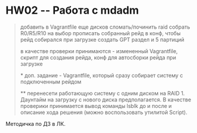 # HW02 -- Работа с mdadm

> добавить в Vagrantfile еще дисков
> сломать/починить raid
> собрать R0/R5/R10 на выбор
> прописать собранный рейд в конф, чтобы рейд собирался при загрузке
> создать GPT раздел и 5 партиций
> 
> в качестве проверки принимаются - измененный Vagrantfile, скрипт для создания рейда, конф для автосборки рейда при загрузке
>
> \* доп. задание - Vagrantfile, который сразу собирает систему с подключенным рейдом
>
> \*\* перенесети работающую систему с одним диском на RAID 1. Даунтайм на загрузку с нового диска предполагается. В качестве проверики принимается вывод команды lsblk до и после и описание хода решения (можно воспользовать утилитой Script).

Методичка по ДЗ в ЛК.
